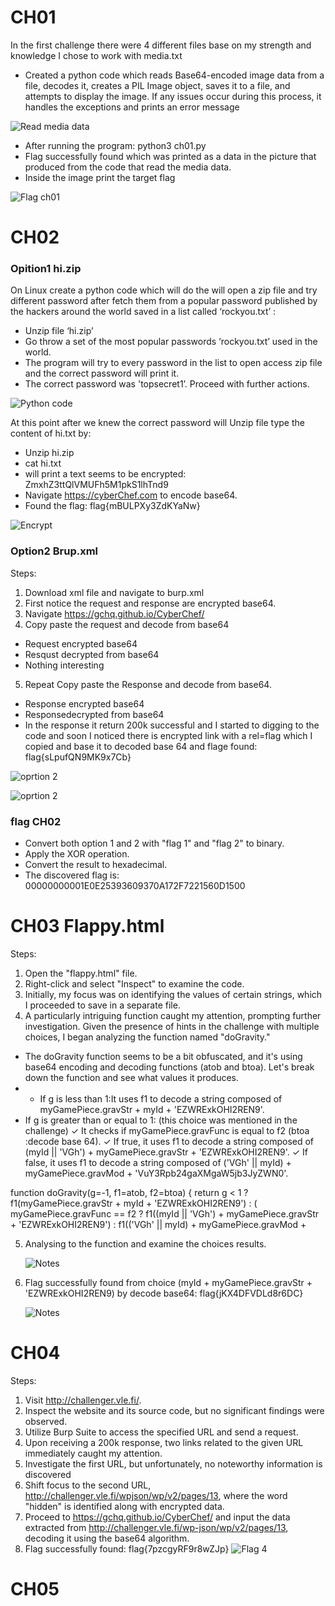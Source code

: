# CH01
In the first challenge there were 4 different files base on my strength and knowledge
I chose to work with media.txt

- Created a python code which reads Base64-encoded image data from a file,
decodes it, creates a PIL Image object, saves it to a file, and attempts to
display the image. If any issues occur during this process, it handles the
exceptions and prints an error message

![Read media data](https://github.com/Mays-M/Images-/blob/main/read_media.png)

- After running the program: python3 ch01.py
- Flag successfully found which was printed as a data in the picture that produced from the code that read the media data.
- Inside the image print the target flag
  
![Flag ch01](https://github.com/Mays-M/Images-/blob/main/flag_ch01.png)

# CH02

### Opition1 hi.zip

On Linux create a python code which will do the will open a zip file and try different password after fetch them from a popular password published by the hackers around the world saved in a list called ‘rockyou.txt’ :
- Unzip file ‘hi.zip’
- Go throw a set of the most popular passwords ‘rockyou.txt’ used in the world.
- The program will try to every password in the list to open access zip file and the correct password will print it.
- The correct password was 'topsecret1’. Proceed with further actions.

![Python code ](https://github.com/Mays-M/Images-/blob/main/ch02_op1.png)

At this point after we knew the correct password will Unzip file type the content
of hi.txt by:
- Unzip hi.zip
- cat hi.txt
- will print a text seems to be encrypted: ZmxhZ3ttQlVMUFh5M1pkS1lhTnd9
- Navigate https://cyberChef.com to encode base64.
- Found the flag: flag{mBULPXy3ZdKYaNw}

![Encrypt  ](https://github.com/Mays-M/Images-/blob/main/ch02_flag.png)


### Option2 Brup.xml
Steps:
1. Download xml file and navigate to burp.xml
2. First notice the request and response are encrypted base64.
3. Navigate https://gchq.github.io/CyberChef/
4. Copy paste the request and decode from base64
- Request encrypted base64
- Resqust decrypted from base64
- Nothing interesting
5. Repeat Copy paste the Response and decode from base64.
- Response encrypted base64
- Responsedecrypted from base64
- In the response it return 200k successful and I started to digging to the code and soon I noticed there is encrypted link with a rel=flag which I
copied and base it to decoded base 64 and flage found: flag{sLpufQN9MK9x7Cb}

![oprtion 2 ](https://github.com/Mays-M/Images-/blob/main/ch02_op3.png)

![oprtion 2 ](https://github.com/Mays-M/Images-/blob/main/ch02_op3_flag.png)

### flag CH02
- Convert both option 1 and 2 with "flag 1" and "flag 2" to binary.
- Apply the XOR operation.
- Convert the result to hexadecimal.
- The discovered flag is:
00000000001E0E25393609370A172F7221560D1500

# CH03 Flappy.html
  Steps:
1. Open the "flappy.html" file.
2. Right-click and select "Inspect" to examine the code.
3. Initially, my focus was on identifying the values of certain strings, which I proceeded to save in a separate file.
4. A particularly intriguing function caught my attention, prompting further investigation. Given the presence of hints in the challenge with multiple choices, I began analyzing the function named "doGravity."
- The doGravity function seems to be a bit obfuscated, and it's using base64 encoding and decoding functions (atob and btoa). Let's break down the function and see what values it produces.
- - If g is less than 1:It uses f1 to decode a string composed of myGamePiece.gravStr + myId + 'EZWRExkOHI2REN9'.
- If g is greater than or equal to 1: (this choice was mentioned in the challenge)
✓ It checks if myGamePiece.gravFunc is equal to f2 (btoa :decode base 64).
✓ If true, it uses f1 to decode a string composed of (myId || 'VGh') + myGamePiece.gravStr + 'EZWRExkOHI2REN9'.
✓ If false, it uses f1 to decode a string composed of ('VGh' || myId) +
myGamePiece.gravMod + 'VuY3Rpb24gaXMgaW5jb3JyZWN0'.


function doGravity(g=-1, f1=atob, f2=btoa) {
 return g < 1
 ? f1(myGamePiece.gravStr + myId + 'EZWRExkOHI2REN9')
 : ( myGamePiece.gravFunc == f2
 ? f1((myId || 'VGh') + myGamePiece.gravStr + 'EZWRExkOHI2REN9')
 : f1(('VGh' || myId) + myGamePiece.gravMod +


 5. Analysing to the function and examine the choices results.

    ![Notes ](https://github.com/Mays-M/Images-/blob/main/notes.png)
    
 7. Flag successfully found from choice (myId + myGamePiece.gravStr + 'EZWRExkOHI2REN9) by decode base64: flag{jKX4DFVDLd8r6DC}

      ![Notes ](https://github.com/Mays-M/Images-/blob/main/flag3.png)

# CH04

Steps:

1. Visit http://challenger.vle.fi/.
2. Inspect the website and its source code, but no significant findings were
observed.
3. Utilize Burp Suite to access the specified URL and send a request.
4. Upon receiving a 200k response, two links related to the given URL immediately caught my attention.
5. Investigate the first URL, but unfortunately, no noteworthy information is discovered
6. Shift focus to the second URL, http://challenger.vle.fi/wpjson/wp/v2/pages/13, where the word "hidden" is identified along with encrypted data.
7. Proceed to https://gchq.github.io/CyberChef/ and input the data
extracted from http://challenger.vle.fi/wp-json/wp/v2/pages/13,
decoding it using the base64 algorithm.
8. Flag successfully found: flag{7pzcgyRF9r8wZJp}
![Flag 4 ](https://github.com/Mays-M/Images-/blob/main/flag4.png)

# CH05
